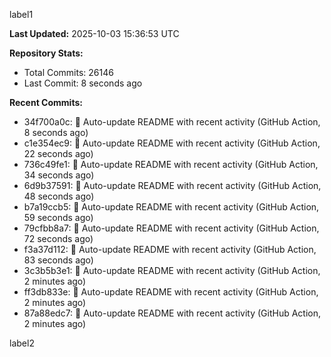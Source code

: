 
label1 
<!-- ACTIVITY_START -->
**Last Updated:** 2025-10-03 15:36:53 UTC

**Repository Stats:**
- Total Commits: 26146
- Last Commit: 8 seconds ago

**Recent Commits:**
- 34f700a0c: 🤖 Auto-update README with recent activity (GitHub Action, 8 seconds ago)
- c1e354ec9: 🤖 Auto-update README with recent activity (GitHub Action, 22 seconds ago)
- 736c49fe1: 🤖 Auto-update README with recent activity (GitHub Action, 34 seconds ago)
- 6d9b37591: 🤖 Auto-update README with recent activity (GitHub Action, 48 seconds ago)
- b7a19ccb5: 🤖 Auto-update README with recent activity (GitHub Action, 59 seconds ago)
- 79cfbb8a7: 🤖 Auto-update README with recent activity (GitHub Action, 72 seconds ago)
- f3a37d112: 🤖 Auto-update README with recent activity (GitHub Action, 83 seconds ago)
- 3c3b5b3e1: 🤖 Auto-update README with recent activity (GitHub Action, 2 minutes ago)
- ff3db833e: 🤖 Auto-update README with recent activity (GitHub Action, 2 minutes ago)
- 87a88edc7: 🤖 Auto-update README with recent activity (GitHub Action, 2 minutes ago)
<!-- ACTIVITY_END -->

label2

